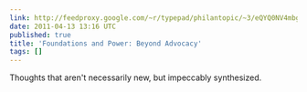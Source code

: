 ```yaml
---
link: http://feedproxy.google.com/~r/typepad/philantopic/~3/eQYQ0NV4mbg/foundations-and-power-beyond-advocacy-1.html
date: 2011-04-13 13:16 UTC
published: true
title: 'Foundations and Power: Beyond Advocacy'
tags: []
---
```


Thoughts that aren't necessarily new, but impeccably synthesized.

